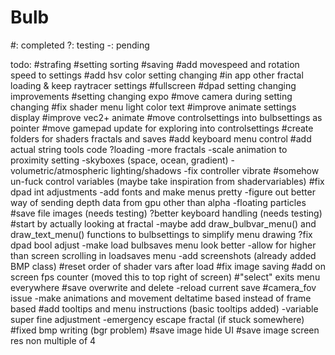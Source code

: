 # Bulb

#: completed
?: testing
-: pending

todo:
#strafing
#setting sorting
#saving
#add movespeed and rotation speed to settings
#add hsv color setting changing
#in app other fractal loading & keep raytracer settings
#fullscreen
#dpad setting changing improvements
#setting changing expo
#move camera during setting changing
#fix shader menu light color text
#improve animate settings display
#improve vec2+ animate 
#move controlsettings into bulbsettings as pointer
#move gamepad update for exploring into controlsettings
#create folders for shaders fractals and saves
#add keyboard menu control
#add actual string tools code
?loading
-more fractals
-scale animation to proximity setting
-skyboxes (space, ocean, gradient)
-volumetric/atmospheric lighting/shadows 
-fix controller vibrate
#somehow un-fuck control variables (maybe take inspiration from shadervariables)
#fix dpad int adjustments
-add fonts and make menus pretty
-figure out better way of sending depth data from gpu other than alpha
-floating particles
#save file images (needs testing)
?better keyboard handling (needs testing)
#start by actually looking at fractal
-maybe add draw_bulbvar_menu() and draw_text_menu() functions to bulbsettings to simplify menu drawing
?fix dpad bool adjust
-make load bulbsaves menu look better
-allow for higher than screen scrolling in loadsaves menu
-add screenshots (already added BMP class)
#reset order of shader vars after load
#fix image saving
#add on screen fps counter (moved this to top right of screen)
#"select" exits menu everywhere
#save overwrite and delete
-reload current save
#camera_fov issue
-make animations and movement deltatime based instead of frame based
#add tooltips and menu instructions (basic tooltips added)
-variable super fine adjustment
-emergency escape fractal (if stuck somewhere)
#fixed bmp writing (bgr problem)
#save image hide UI
#save image screen res non multiple of 4
